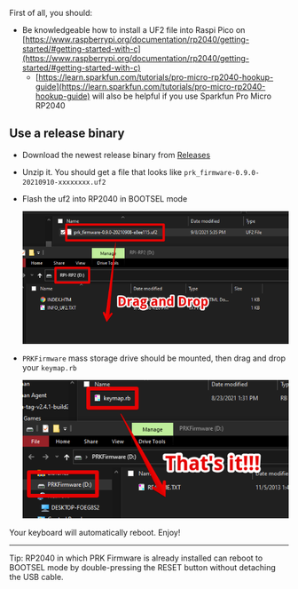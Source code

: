 First of all, you should:

- Be knowledgeable how to install a UF2 file into Raspi Pico on [https://www.raspberrypi.org/documentation/rp2040/getting-started/#getting-started-with-c](https://www.raspberrypi.org/documentation/rp2040/getting-started/#getting-started-with-c)
  - [https://learn.sparkfun.com/tutorials/pro-micro-rp2040-hookup-guide](https://learn.sparkfun.com/tutorials/pro-micro-rp2040-hookup-guide) will also be helpful if you use Sparkfun Pro Micro RP2040

## Use a release binary

- Download the newest release binary from [Releases](https://github.com/picoruby/prk_firmware/releases)

- Unzip it. You should get a file that looks like `prk_firmware-0.9.0-20210910-xxxxxxxx.uf2`

- Flash the uf2 into RP2040 in BOOTSEL mode

  ![](images/drag_and_drop_1.png)

- `PRKFirmware` mass storage drive should be mounted, then drag and drop your `keymap.rb`

  ![](images/drag_and_drop_2.png)

Your keyboard will automatically reboot. Enjoy!

----

Tip: RP2040 in which PRK Firmware is already installed can reboot to BOOTSEL mode by double-pressing the RESET button without detaching the USB cable.
